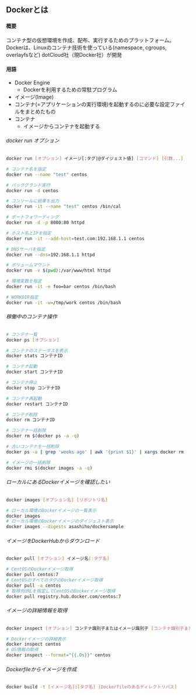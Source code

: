 ## Dockerとは

#### 概要

コンテナ型の仮想環境を作成、配布、実行するためのプラットフォーム。
Dockerは、Linuxのコンテナ技術を使っている(namespace, cgroups, overlayfsなど)
dotCloud社（現Docker社）が開発

#### 用語

- Docker Engine
  - Dockerを利用するための常駐プログラム
-  イメージ(Image)
  - コンテナ(=アプリケーションの実行環境)を起動するのに必要な設定ファイルをまとめたもの
- コンテナ
  - イメージからコンテナを起動する

###### docker run オプション

``` bash
docker run [オプション] イメージ[:タグ|@ダイジェスト値] [コマンド] [引数...]

# コンテナ名を指定
docker run --name "test" centos

# バックグランド実行
docker run -d centos

# コンソールに結果を出力
docker run -it --name "test" centos /bin/cal

# ポートフォワーディング
docker run -d -p 8080:80 httpd

# ホスト名とIPを指定
docker run -it --add-host=test.com:192.168.1.1 centos

# DNSサーバを指定
docker run --dns=192.168.1.1 httpd

# ボリュームマウント
docker run -v $(pwd):/var/www/html httpd

# 環境変数を指定
docker run -it -e foo=bar centos /bin/bash

# WORKDIR指定
docker run -it -w=/tmp/work centos /bin/bash
```

###### 稼働中のコンテナ操作

``` bash
# コンテナ一覧
docker ps [オプション]

# コンテナのステータスを表示
docker stats コンテナID

# コンテナ起動
docker start コンテナID

# コンテナ停止
docker stop コンテナID

# コンテナ再起動
docker restart コンテナID

# コンテナ削除
docker rm コンテナID

# コンテナ一括削除
docker rm $(docker ps -a -q)

# 古いコンテナを一括削除
docker ps -a | grep 'weeks ago' | awk '{print $1}' | xargs docker rm

# イメージの一括削除
docker rmi $(docker images -a -q)
```

###### ローカルにあるDockerイメージを確認したい

``` bash
docker images [オプション名] [リポジトリ名]

# ローカル環境のDockerイメージの一覧表示
docker images
# ローカル環境のDockerイメージのダイジェスト表示
docker images --digests asashiho/dockersample
```

###### イメージをDockerHubからダウンロード

``` bash
docker pull [オプション] イメージ名[:タグ名]

# CentOSのDockerイメージ取得
docker pull centos:7
# CentOSのすべてのタグのDockerイメージ取得
docker pull -a centos
# 取得先URLを指定してCentOSのDockerイメージ取得
docker pull registry.hub.docker.com/centos:7
```

###### イメージの詳細情報を取得

``` bash
docker inspect [オプション] コンテナ識別子またはイメージ識別子 [コンテナ識別子またはイメージ識別子]

# Dockerイメージの詳細表示
docker inspect centos
# OS情報の取得
docker inspect --format="{{.Os}}" centos
```

###### Dockerfileからイメージを作成

``` bash
docker build -t [イメージ名]:[タグ名] [Dockerfileのあるディレクトリパス]
```

